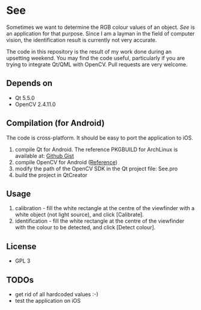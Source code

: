 # See

Sometimes we want to determine the RGB colour values of an object. *See* is an
application for that purpose. Since I am a layman in the field of computer
vision, the identification result is currently not very accurate. 

The code in this repository is the result of my work done during an upsetting
weekend. You may find the code useful, particularly if you are trying to
integrate Qt/QML with OpenCV. Pull requests are very welcome.

## Depends on

+ Qt 5.5.0
+ OpenCV 2.4.11.0

## Compilation (for Android)
The code is cross-platform. It should be easy to port the application to iOS.

1. compile Qt for Android. The reference PKGBUILD for ArchLinux is available at:
   [Github Gist](https://gist.github.com/tklam/321e7a66cc6cae4681b2)
2. compile OpenCV for Android ([Reference](http://opencv.org/platforms/android.html))
3. modify the path of the OpenCV SDK in the Qt project file: See.pro
4. build the project in QtCreator

## Usage

1. calibration - fill the white rectangle at the centre of the viewfinder with
   a white object (not light source), and click [Calibrate].
2. identification - fill the white rectangle at the centre of the viewfinder with
   the colour to be detected, and click [Detect colour].

## License
+ GPL 3

## TODOs

+ get rid of all hardcoded values :-)
+ test the application on iOS
